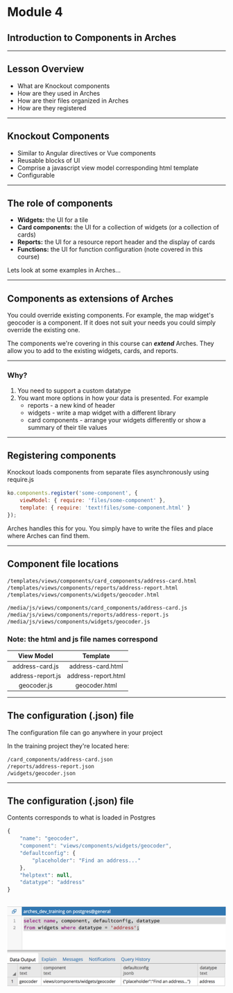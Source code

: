 <!-- sectionTitle: Module 2: Introduction to Datatypes -->

# Module 4
## Introduction to Components in Arches

---

## Lesson Overview

- What are Knockout components
- How are they used in Arches
- How are their files organized in Arches
- How are they registered

---

## Knockout Components

- Similar to Angular directives or Vue components
- Reusable blocks of UI
- Comprise a javascript view model corresponding html template
- Configurable

---

## The role of components

- **Widgets:**  the UI for a tile
- **Card components:**  the UI for a collection of widgets (or a collection of cards)
- **Reports:**  the UI for a resource report header and the display of cards
- **Functions:**  the UI for function configuration (note covered in this course)

Lets look at some examples in Arches...

---

## Components as extensions of Arches

You could override existing components.
For example, the map widget's geocoder is a component.
If it does not suit your needs you could simply override the existing one.

The components we're covering in this course can ***extend*** Arches.
They allow you to add to the existing widgets, cards, and reports.

---

### Why?

1. You need to support a custom datatype
2. You want more options in how your data is presented. For example
    - reports - a new kind of header
    - widgets - write a map widget with a different library
    - card components - arrange your widgets differently or show a summary of their tile values

---

## Registering components

Knockout loads components from separate files asynchronously using require.js

```javascript
ko.components.register('some-component', {
    viewModel: { require: 'files/some-component' },
    template: { require: 'text!files/some-component.html' }
});
```

Arches handles this for you. You simply have to write the files and place where
Arches can find them.

---

## Component file locations
```
/templates/views/components/card_components/address-card.html
/templates/views/components/reports/address-report.html
/templates/views/components/widgets/geocoder.html
```
```
/media/js/views/components/card_components/address-card.js
/media/js/views/components/reports/address-report.js
/media/js/views/components/widgets/geocoder.js
```
### Note: the html and js file names correspond

| View Model         |   Template            |
|:------------------:|:---------------------:|
| address-card.js    |   address-card.html   |
| address-report.js  |   address-report.html |
| geocoder.js        |   geocoder.html       |

---

## The configuration (.json) file

The configuration file can go anywhere in your project

In the training project they're located here:

```
/card_components/address-card.json
/reports/address-report.json
/widgets/geocoder.json
```

---

## The configuration (.json) file

Contents corresponds to what is loaded in Postgres

```javascript
{
    "name": "geocoder",
    "component": "views/components/widgets/geocoder",
    "defaultconfig": {
        "placeholder": "Find an address..."
    },
    "helptext": null,
    "datatype": "address"
}
```

&nbsp;&nbsp;&nbsp;&nbsp;&nbsp;&nbsp; ![widget](/images/widget-db-screenshot.png)
